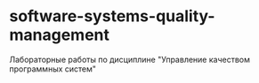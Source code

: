 # software-systems-quality-management
Лабораторные работы по дисциплине "Управление качеством программных систем"
